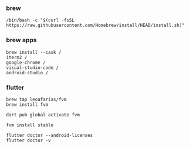 ### brew
	/bin/bash -c "$(curl -fsSL https://raw.githubusercontent.com/Homebrew/install/HEAD/install.sh)"


### brew apps
	brew install --cask /
	iterm2 /
	google-chrome /
	visual-studio-code /
	android-studio /

 

 ### flutter
 	brew tap leoafarias/fvm
	brew install fvm
 	
 	dart pub global activate fvm
  	
	fvm install stable

 	flutter doctor --android-licenses
 	flutter doctor -v


